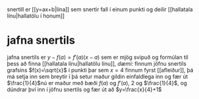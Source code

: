 snertill er [[y=ax+b|lína]] sem snertir fall í einum punkti og deilir [[hallatala línu|hallatölu í honum]]

# jafna snertils
jafna snertils er $y-f(a)=f'(a)(x-a)$ sem er mjög svipuð og formúlan til þess að finna [[hallatala línu|hallatölu línu]], *dæmi:*
finnum jöfnu snertils grafsins $f(x)=\sqrt{x}$ í punkti þar sem $x=4$ finnum fyrst [[afleiður]], þá má setja inn  sem breytir í  þá setur maður gildin einfaldlega inn og fær út $\frac{1}{4}$nú er maður með bæði $f(a)$ og $f'(a)$, $2$ og $\frac{1}{4}$, og dúndrar því inn í jöfnu snertils og fær út að $y=\frac{x}{4}+1$